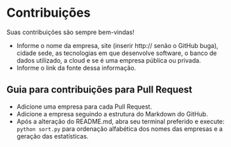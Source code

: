 # Contribuições

Suas contribuições são sempre bem-vindas!

* Informe o nome da empresa, site (inserir http:// senão o GitHub buga), cidade sede, as tecnologias em que desenvolve software, o banco de dados utilizado, a cloud e se é uma empresa pública ou privada.
* Informe o link da fonte dessa informação.

## Guia para contribuições para Pull Request

* Adicione uma empresa para cada Pull Request.
* Adicione a empresa seguindo a estrutura do Markdown do GitHub.
* Após a alteração do README.md, abra seu terminal preferido e execute: ```python sort.py``` para ordenação alfabética dos nomes das empresas e a geração das estatísticas.
